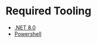 # Required Tooling

- [.NET 8.0](https://dotnet.microsoft.com/en-us/download)
- [Powershell](https://learn.microsoft.com/en-us/powershell/scripting/install/installing-powershell-on-macos?view=powershell-7.4)
